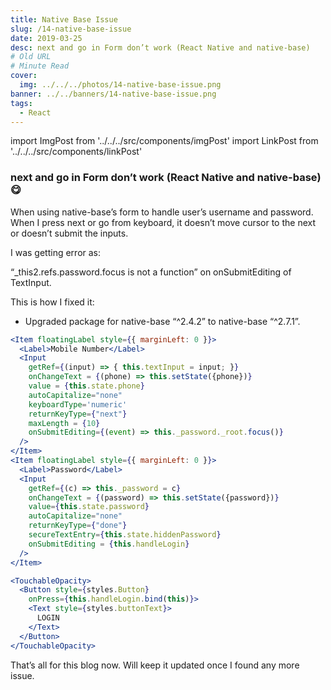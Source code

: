 ```yaml
---
title: Native Base Issue
slug: /14-native-base-issue
date: 2019-03-25
desc: next and go in Form don’t work (React Native and native-base)
# Old URL
# Minute Read
cover:
  img: ../../../photos/14-native-base-issue.png
banner: ../../banners/14-native-base-issue.png
tags:
  - React
---
```


import ImgPost from '../../../src/components/imgPost'
import LinkPost from '../../../src/components/linkPost'

### next and go in Form don’t work (React Native and native-base) 😋

<p><span class='first-letter'>W</span>hen using native-base’s form to handle user’s username and password. When I press next or go from keyboard, it doesn’t move cursor to the next or doesn’t submit the inputs.</p>

I was getting error as:

<p>  <span class='error'>“_this2.refs.password.focus is not a function”</span> on onSubmitEditing of TextInput.</p>

This is how I fixed it:
- Upgraded package for native-base “^2.4.2” to  native-base “^2.7.1”.

```jsx
<Item floatingLabel style={{ marginLeft: 0 }}>
  <Label>Mobile Number</Label>
  <Input
    getRef={(input) => { this.textInput = input; }}
    onChangeText = {(phone) => this.setState({phone})}
    value = {this.state.phone}
    autoCapitalize="none"
    keyboardType='numeric'
    returnKeyType={"next"}
    maxLength = {10}
    onSubmitEditing={(event) => this._password._root.focus()}
  />
</Item>
<Item floatingLabel style={{ marginLeft: 0 }}>
  <Label>Password</Label>
  <Input
    getRef={(c) => this._password = c}
    onChangeText = {(password) => this.setState({password})}
    value={this.state.password}
    autoCapitalize="none"
    returnKeyType={"done"}
    secureTextEntry={this.state.hiddenPassword}
    onSubmitEditing = {this.handleLogin}
  />
</Item>

<TouchableOpacity>
  <Button style={styles.Button}
    onPress={this.handleLogin.bind(this)}>
    <Text style={styles.buttonText}>
      LOGIN
    </Text>
  </Button>
</TouchableOpacity>
```

That’s all for this blog now. Will keep it updated once I found any more issue.
